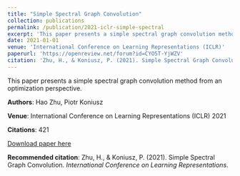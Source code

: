 ```yaml
---
title: "Simple Spectral Graph Convolution"
collection: publications
permalink: /publication/2021-iclr-simple-spectral
excerpt: 'This paper presents a simple spectral graph convolution method from an optimization perspective.'
date: 2021-01-01
venue: 'International Conference on Learning Representations (ICLR)'
paperurl: 'https://openreview.net/forum?id=CYO5T-YjWZV'
citation: 'Zhu, H., & Koniusz, P. (2021). Simple Spectral Graph Convolution. <i>International Conference on Learning Representations</i>.'
---
```

This paper presents a simple spectral graph convolution method from an optimization perspective.

**Authors**: Hao Zhu, Piotr Koniusz

**Venue**: International Conference on Learning Representations (ICLR) 2021

**Citations**: 421

[Download paper here](https://openreview.net/forum?id=CYO5T-YjWZV)

**Recommended citation**: Zhu, H., & Koniusz, P. (2021). Simple Spectral Graph Convolution. *International Conference on Learning Representations*.